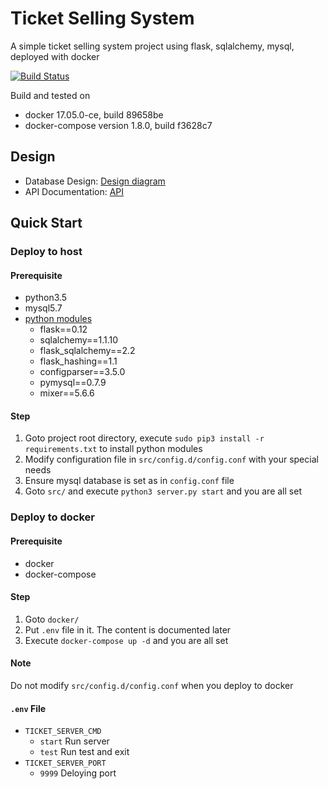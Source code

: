 # Ticket Selling System

A simple ticket selling system project using flask, sqlalchemy, mysql, deployed with docker

[![Build Status](https://travis-ci.org/tommyleo2/ticket-selling-system.svg?branch=master)](https://travis-ci.org/tommyleo2/ticket-selling-system)

Build and tested on 
- docker 17.05.0-ce, build 89658be
- docker-compose version 1.8.0, build f3628c7


## Design

- Database Design: [Design diagram](doc/database_design.md)
- API Documentation: [API](doc/API_doc.md) 

## Quick Start

### Deploy to host

#### Prerequisite

- python3.5
- mysql5.7
- [python modules](requirements.txt)
    - flask==0.12
    - sqlalchemy==1.1.10
    - flask_sqlalchemy==2.2
    - flask_hashing==1.1
    - configparser==3.5.0
    - pymysql==0.7.9
    - mixer==5.6.6
 
#### Step

1. Goto project root directory, execute `sudo pip3 install -r requirements.txt` to install python modules
2. Modify configuration file in `src/config.d/config.conf` with your special needs
3. Ensure mysql database is set as in `config.conf` file
4. Goto `src/` and execute `python3 server.py start` and you are all set
     
### Deploy to docker

#### Prerequisite

- docker
- docker-compose
   
#### Step

1. Goto `docker/`
2. Put `.env` file in it. The content is documented later
3. Execute `docker-compose up -d` and you are all set

#### Note

Do not modify `src/config.d/config.conf` when you deploy to docker

#### `.env` File

- `TICKET_SERVER_CMD`
    - `start`
      Run server
    - `test`
      Run test and exit
- `TICKET_SERVER_PORT`
    - `9999`
      Deloying port